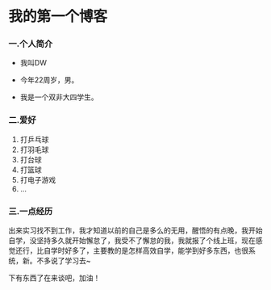 # 我的第一个博客

### 一.个人简介

* 我叫DW


* 今年22周岁，男。


* 我是一个双非大四学生。


### 二.爱好

1. 打乒乓球
2. 打羽毛球
3. 打台球
4. 打篮球
5. 打电子游戏
6. ...
  
### 三.一点经历

出来实习找不到工作，我才知道以前的自己是多么的无用，醒悟的有点晚，我开始自学，没坚持多久就开始懈怠了，我受不了懈怠的我，我就报了个线上班，现在感觉还行，比自学时好多了，主要教的是怎样高效自学，能学到好多东西，也很系统，新。不多说了学习去~

下有东西了在来谈吧，加油！
